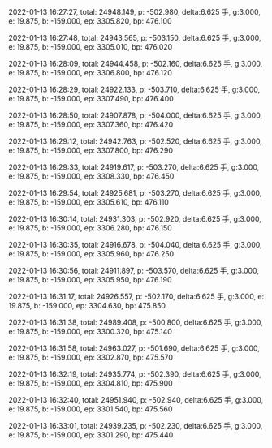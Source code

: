 2022-01-13 16:27:27, total: 24948.149, p: -502.980, delta:6.625 手, g:3.000, e: 19.875, b: -159.000, ep: 3305.820, bp: 476.100

2022-01-13 16:27:48, total: 24943.565, p: -503.150, delta:6.625 手, g:3.000, e: 19.875, b: -159.000, ep: 3305.010, bp: 476.020

2022-01-13 16:28:09, total: 24944.458, p: -502.160, delta:6.625 手, g:3.000, e: 19.875, b: -159.000, ep: 3306.800, bp: 476.120

2022-01-13 16:28:29, total: 24922.133, p: -503.710, delta:6.625 手, g:3.000, e: 19.875, b: -159.000, ep: 3307.490, bp: 476.400

2022-01-13 16:28:50, total: 24907.878, p: -504.000, delta:6.625 手, g:3.000, e: 19.875, b: -159.000, ep: 3307.360, bp: 476.420

2022-01-13 16:29:12, total: 24942.763, p: -502.520, delta:6.625 手, g:3.000, e: 19.875, b: -159.000, ep: 3307.800, bp: 476.290

2022-01-13 16:29:33, total: 24919.617, p: -503.270, delta:6.625 手, g:3.000, e: 19.875, b: -159.000, ep: 3308.330, bp: 476.450

2022-01-13 16:29:54, total: 24925.681, p: -503.270, delta:6.625 手, g:3.000, e: 19.875, b: -159.000, ep: 3305.610, bp: 476.110

2022-01-13 16:30:14, total: 24931.303, p: -502.920, delta:6.625 手, g:3.000, e: 19.875, b: -159.000, ep: 3306.280, bp: 476.150

2022-01-13 16:30:35, total: 24916.678, p: -504.040, delta:6.625 手, g:3.000, e: 19.875, b: -159.000, ep: 3305.960, bp: 476.250

2022-01-13 16:30:56, total: 24911.897, p: -503.570, delta:6.625 手, g:3.000, e: 19.875, b: -159.000, ep: 3305.950, bp: 476.190

2022-01-13 16:31:17, total: 24926.557, p: -502.170, delta:6.625 手, g:3.000, e: 19.875, b: -159.000, ep: 3304.630, bp: 475.850

2022-01-13 16:31:38, total: 24989.408, p: -500.800, delta:6.625 手, g:3.000, e: 19.875, b: -159.000, ep: 3300.320, bp: 475.140

2022-01-13 16:31:58, total: 24963.027, p: -501.690, delta:6.625 手, g:3.000, e: 19.875, b: -159.000, ep: 3302.870, bp: 475.570

2022-01-13 16:32:19, total: 24935.774, p: -502.390, delta:6.625 手, g:3.000, e: 19.875, b: -159.000, ep: 3304.810, bp: 475.900

2022-01-13 16:32:40, total: 24951.940, p: -502.940, delta:6.625 手, g:3.000, e: 19.875, b: -159.000, ep: 3301.540, bp: 475.560

2022-01-13 16:33:01, total: 24939.235, p: -502.230, delta:6.625 手, g:3.000, e: 19.875, b: -159.000, ep: 3301.290, bp: 475.440